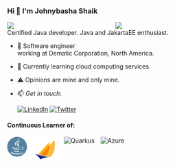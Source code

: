### Hi 👋 I'm Johnybasha Shaik
<img width="50%" align="right" src="https://github-readme-stats.vercel.app/api/?username=JohnyzHub&theme=vue&show_icons=true&title_color=dark"/>     
<img width="50%" align="right" src="https://github-readme-stats.vercel.app/api/top-langs/?username=JohnyzHub&layout=compact"/>     

Certified Java developer. Java and JakartaEE enthusiast.

- 🔭 Software engineer 
<br>working at Dematic Corporation, North America.
- 🌱 Currently learning cloud computing services.
- ⚠️ Opinions are mine and only mine. 
- 📫 *Get in touch*:

     [![LinkedIn](https://img.shields.io/badge/LinkedIn-johnyshaik-informational?style=flat-square&logo=linkedin&logoColor=white)](https://www.linkedin.com/in/johnyshaik/)
     [![Twitter](https://img.shields.io/badge/Twitter-johnyzhub-informational?style=flat-square&logo=twitter&logoColor=white)](https://www.twitter.com/johnyzhub/)


#### Continuous Learner of:

   <img align="left" alt="Java" width="46px" src="https://raw.githubusercontent.com/jasondlee/jasondlee/master/assets/java.png" style="vertical-align:top" />
   <img align="left" alt="JakartaEE" width="86px" src="https://github.com/jakartaee/jakarta.ee/blob/src/static/images/jakarta-ee.png" style="vertical-align:top" />
   <img align="left" alt="Quarkus" width="86px" src="https://design.jboss.org/quarkus/logo/final/PNG/quarkus_logo_horizontal_rgb_1280px_default.png" style="vertical-align:none"/>
   <img align="left" alt="Azure" width="86px" src="https://download.logo.wine/logo/Microsoft_Azure/Microsoft_Azure-Logo.wine.png" style="vertical-align:right" />
      


</br>

<!--
**JohnyzHub/JohnyzHub** is a ✨ _special_ ✨ repository because its `README.md` (this file) appears on your GitHub profile.

Here are some ideas to get you started:

- 🔭 I’m currently working on ...
- 🌱 I’m currently learning ...
- 👯 I’m looking to collaborate on ...
- 🤔 I’m looking for help with ...
- 💬 Ask me about ...
- 📫 How to reach me: ...
- 😄 Pronouns: ...
- ⚡ Fun fact: ...
-->
